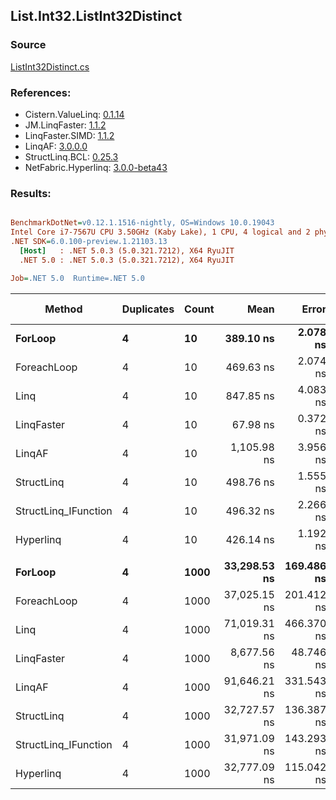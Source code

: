﻿## List.Int32.ListInt32Distinct

### Source
[ListInt32Distinct.cs](../LinqBenchmarks/List/Int32/ListInt32Distinct.cs)

### References:
- Cistern.ValueLinq: [0.1.14](https://www.nuget.org/packages/Cistern.ValueLinq/0.1.14)
- JM.LinqFaster: [1.1.2](https://www.nuget.org/packages/JM.LinqFaster/1.1.2)
- LinqFaster.SIMD: [1.1.2](https://www.nuget.org/packages/LinqFaster.SIMD/1.0.3)
- LinqAF: [3.0.0.0](https://www.nuget.org/packages/LinqAF/3.0.0.0)
- StructLinq.BCL: [0.25.3](https://www.nuget.org/packages/StructLinq.BCL/0.25.3)
- NetFabric.Hyperlinq: [3.0.0-beta43](https://www.nuget.org/packages/NetFabric.Hyperlinq/3.0.0-beta43)

### Results:
``` ini

BenchmarkDotNet=v0.12.1.1516-nightly, OS=Windows 10.0.19043
Intel Core i7-7567U CPU 3.50GHz (Kaby Lake), 1 CPU, 4 logical and 2 physical cores
.NET SDK=6.0.100-preview.1.21103.13
  [Host]   : .NET 5.0.3 (5.0.321.7212), X64 RyuJIT
  .NET 5.0 : .NET 5.0.3 (5.0.321.7212), X64 RyuJIT

Job=.NET 5.0  Runtime=.NET 5.0  

```
|               Method | Duplicates | Count |         Mean |      Error |     StdDev | Ratio | RatioSD |   Gen 0 | Gen 1 | Gen 2 | Allocated |
|--------------------- |----------- |------ |-------------:|-----------:|-----------:|------:|--------:|--------:|------:|------:|----------:|
|              **ForLoop** |          **4** |    **10** |    **389.10 ns** |   **2.078 ns** |   **1.842 ns** |  **1.00** |    **0.00** |  **0.3209** |     **-** |     **-** |     **672 B** |
|          ForeachLoop |          4 |    10 |    469.63 ns |   2.074 ns |   1.838 ns |  1.21 |    0.01 |  0.3209 |     - |     - |     672 B |
|                 Linq |          4 |    10 |    847.85 ns |   4.083 ns |   3.409 ns |  2.18 |    0.01 |  0.2937 |     - |     - |     616 B |
|           LinqFaster |          4 |    10 |     67.98 ns |   0.372 ns |   0.329 ns |  0.17 |    0.00 |       - |     - |     - |         - |
|               LinqAF |          4 |    10 |  1,105.98 ns |   3.956 ns |   3.700 ns |  2.84 |    0.02 |  0.6180 |     - |     - |   1,296 B |
|           StructLinq |          4 |    10 |    498.76 ns |   1.555 ns |   1.378 ns |  1.28 |    0.01 |  0.0153 |     - |     - |      32 B |
| StructLinq_IFunction |          4 |    10 |    496.32 ns |   2.266 ns |   2.009 ns |  1.28 |    0.01 |       - |     - |     - |         - |
|            Hyperlinq |          4 |    10 |    426.14 ns |   1.192 ns |   0.995 ns |  1.09 |    0.01 |       - |     - |     - |         - |
|                      |            |       |              |            |            |       |         |         |       |       |           |
|              **ForLoop** |          **4** |  **1000** | **33,298.53 ns** | **169.486 ns** | **158.537 ns** |  **1.00** |    **0.00** | **27.7710** |     **-** |     **-** |  **58,672 B** |
|          ForeachLoop |          4 |  1000 | 37,025.15 ns | 201.412 ns | 188.401 ns |  1.11 |    0.01 | 27.7710 |     - |     - |  58,672 B |
|                 Linq |          4 |  1000 | 71,019.31 ns | 466.370 ns | 436.243 ns |  2.13 |    0.02 | 15.7471 |     - |     - |  33,112 B |
|           LinqFaster |          4 |  1000 |  8,677.56 ns |  48.746 ns |  43.212 ns |  0.26 |    0.00 |       - |     - |     - |         - |
|               LinqAF |          4 |  1000 | 91,646.21 ns | 331.543 ns | 310.125 ns |  2.75 |    0.01 | 53.9551 |     - |     - | 113,184 B |
|           StructLinq |          4 |  1000 | 32,727.57 ns | 136.387 ns | 113.889 ns |  0.98 |    0.00 |       - |     - |     - |      32 B |
| StructLinq_IFunction |          4 |  1000 | 31,971.09 ns | 143.293 ns | 134.037 ns |  0.96 |    0.01 |       - |     - |     - |         - |
|            Hyperlinq |          4 |  1000 | 32,777.09 ns | 115.042 ns |  89.817 ns |  0.98 |    0.00 |       - |     - |     - |         - |
